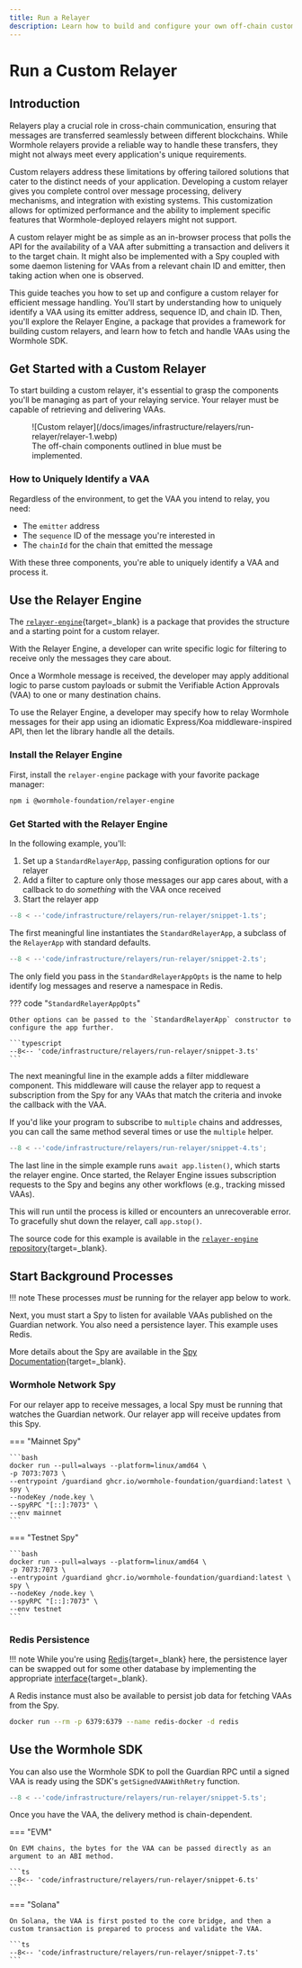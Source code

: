 ```yaml
---
title: Run a Relayer
description: Learn how to build and configure your own off-chain custom relaying solution to relay Wormhole messages for your applications using the Relayer Engine.
---
```


# Run a Custom Relayer

## Introduction

Relayers play a crucial role in cross-chain communication, ensuring that messages are transferred seamlessly between different blockchains. While Wormhole relayers provide a reliable way to handle these transfers, they might not always meet every application's unique requirements.

Custom relayers address these limitations by offering tailored solutions that cater to the distinct needs of your application. Developing a custom relayer gives you complete control over message processing, delivery mechanisms, and integration with existing systems. This customization allows for optimized performance and the ability to implement specific features that Wormhole-deployed relayers might not support.

A custom relayer might be as simple as an in-browser process that polls the API for the availability of a VAA after submitting a transaction and delivers it to the target chain. It might also be implemented with a Spy coupled with some daemon listening for VAAs from a relevant chain ID and emitter, then taking action when one is observed.

This guide teaches you how to set up and configure a custom relayer for efficient message handling. You'll start by understanding how to uniquely identify a VAA using its emitter address, sequence ID, and chain ID. Then, you'll explore the Relayer Engine, a package that provides a framework for building custom relayers, and learn how to fetch and handle VAAs using the Wormhole SDK.

## Get Started with a Custom Relayer

To start building a custom relayer, it's essential to grasp the components you'll be managing as part of your relaying service. Your relayer must be capable of retrieving and delivering VAAs.

<figure markdown="span">
  ![Custom relayer](/docs/images/infrastructure/relayers/run-relayer/relayer-1.webp)
  <figcaption>The off-chain components outlined in blue must be implemented.</figcaption>
</figure>

### How to Uniquely Identify a VAA

Regardless of the environment, to get the VAA you intend to relay, you need:

- The `emitter` address
- The `sequence` ID of the message you're interested in
- The `chainId` for the chain that emitted the message

With these three components, you're able to uniquely identify a VAA and process it.

## Use the Relayer Engine

The [`relayer-engine`](https://github.com/wormhole-foundation/relayer-engine){target=\_blank} is a package that provides the structure and a starting point for a custom relayer.

With the Relayer Engine, a developer can write specific logic for filtering to receive only the messages they care about.

Once a Wormhole message is received, the developer may apply additional logic to parse custom payloads or submit the Verifiable Action Approvals (VAA) to one or many destination chains.

To use the Relayer Engine, a developer may specify how to relay Wormhole messages for their app using an idiomatic Express/Koa middleware-inspired API, then let the library handle all the details.

### Install the Relayer Engine

First, install the `relayer-engine` package with your favorite package manager:

```bash
npm i @wormhole-foundation/relayer-engine
```

### Get Started with the Relayer Engine

In the following example, you'll:

1. Set up a `StandardRelayerApp`, passing configuration options for our relayer
2. Add a filter to capture only those messages our app cares about, with a callback to do _something_ with the VAA once received
3. Start the relayer app

```typescript
--8 < --'code/infrastructure/relayers/run-relayer/snippet-1.ts';
```

The first meaningful line instantiates the `StandardRelayerApp`, a subclass of the `RelayerApp` with standard defaults.

```typescript
--8 < --'code/infrastructure/relayers/run-relayer/snippet-2.ts';
```

The only field you pass in the `StandardRelayerAppOpts` is the name to help identify log messages and reserve a namespace in Redis.

??? code "`StandardRelayerAppOpts`"

    Other options can be passed to the `StandardRelayerApp` constructor to configure the app further.

    ```typescript
    --8<-- 'code/infrastructure/relayers/run-relayer/snippet-3.ts'
    ```

The next meaningful line in the example adds a filter middleware component. This middleware will cause the relayer app to request a subscription from the Spy for any VAAs that match the criteria and invoke the callback with the VAA.

If you'd like your program to subscribe to `multiple` chains and addresses, you can call the same method several times or use the `multiple` helper.

```typescript
--8 < --'code/infrastructure/relayers/run-relayer/snippet-4.ts';
```

The last line in the simple example runs `await app.listen()`, which starts the relayer engine. Once started, the Relayer Engine issues subscription requests to the Spy and begins any other workflows (e.g., tracking missed VAAs).

This will run until the process is killed or encounters an unrecoverable error. To gracefully shut down the relayer, call `app.stop()`.

The source code for this example is available in the [`relayer-engine` repository](https://github.com/wormhole-foundation/relayer-engine/blob/main/examples/simple/src/app.ts){target=\_blank}.

## Start Background Processes

!!! note
These processes _must_ be running for the relayer app below to work.

Next, you must start a Spy to listen for available VAAs published on the Guardian network. You also need a persistence layer. This example uses Redis.

More details about the Spy are available in the [Spy Documentation](/docs/learn/infrastructure/spy){target=\_blank}.

### Wormhole Network Spy

For our relayer app to receive messages, a local Spy must be running that watches the Guardian network. Our relayer app will receive updates from this Spy.

=== "Mainnet Spy"

    ```bash
    docker run --pull=always --platform=linux/amd64 \
    -p 7073:7073 \
    --entrypoint /guardiand ghcr.io/wormhole-foundation/guardiand:latest \
    spy \
    --nodeKey /node.key \
    --spyRPC "[::]:7073" \
    --env mainnet
    ```

=== "Testnet Spy"

    ```bash
    docker run --pull=always --platform=linux/amd64 \
    -p 7073:7073 \
    --entrypoint /guardiand ghcr.io/wormhole-foundation/guardiand:latest \
    spy \
    --nodeKey /node.key \
    --spyRPC "[::]:7073" \
    --env testnet
    ```

### Redis Persistence

!!! note
While you're using [Redis](https://redis.io/docs/latest/develop/get-started/){target=\_blank} here, the persistence layer can be swapped out for some other database by implementing the appropriate [interface](https://github.com/wormhole-foundation/relayer-engine/blob/main/relayer/storage/redis-storage.ts){target=\_blank}.

A Redis instance must also be available to persist job data for fetching VAAs from the Spy.

```bash
docker run --rm -p 6379:6379 --name redis-docker -d redis
```

## Use the Wormhole SDK

You can also use the Wormhole SDK to poll the Guardian RPC until a signed VAA is ready using the SDK's `getSignedVAAWithRetry` function.

```ts
--8 < --'code/infrastructure/relayers/run-relayer/snippet-5.ts';
```

Once you have the VAA, the delivery method is chain-dependent.

=== "EVM"

    On EVM chains, the bytes for the VAA can be passed directly as an argument to an ABI method.

    ```ts
    --8<-- 'code/infrastructure/relayers/run-relayer/snippet-6.ts'
    ```

=== "Solana"

    On Solana, the VAA is first posted to the core bridge, and then a custom transaction is prepared to process and validate the VAA.

    ```ts
    --8<-- 'code/infrastructure/relayers/run-relayer/snippet-7.ts'
    ```
